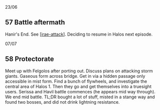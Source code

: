 23/06
## 57 Battle aftermath
Hanir's End.
See [[irae-attack]].
Deciding to resume in Halos next episode.

07/07
## 58 Protectorate
Meet up with Felgolos after porting out.
Discuss plans on attacking storm giants.
Gaseous form across bridge.
Get in via a hidden passage only accessible in mist form.
Find a bunch of flywheels, and investigate the central area of Halos 1.
Then they go and get themselves into a truesight users. Serissa and Havil battle commences (he appears mid way through).
We end mid battle.
TL;DR bought a lot of stuff, misted in a stange way and found two bosses, and did not drink lightning resistance.

[//begin]: # "Autogenerated link references for markdown compatibility"
[irae-attack]: ../waterdeep/irae-attack "Waterdeep Siege"
[//end]: # "Autogenerated link references"
